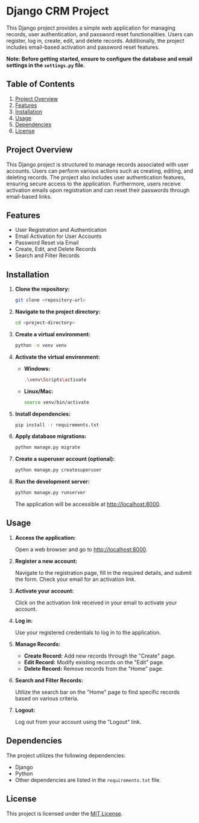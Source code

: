 # Django CRM Project

This Django project provides a simple web application for managing records, user authentication, and password reset functionalities. Users can register, log in, create, edit, and delete records. Additionally, the project includes email-based activation and password reset features.

**Note: Before getting started, ensure to configure the database and email settings in the `settings.py` file.**

## Table of Contents

1. [Project Overview](#project-overview)
2. [Features](#features)
3. [Installation](#installation)
4. [Usage](#usage)
5. [Dependencies](#dependencies)
6. [License](#license)

## Project Overview

This Django project is structured to manage records associated with user accounts. Users can perform various actions such as creating, editing, and deleting records. The project also includes user authentication features, ensuring secure access to the application. Furthermore, users receive activation emails upon registration and can reset their passwords through email-based links.

## Features

- User Registration and Authentication
- Email Activation for User Accounts
- Password Reset via Email
- Create, Edit, and Delete Records
- Search and Filter Records

## Installation

1. **Clone the repository:**

   ```bash
   git clone <repository-url>
   ```

2. **Navigate to the project directory:**

   ```bash
   cd <project-directory>
   ```

3. **Create a virtual environment:**

   ```bash
   python -m venv venv
   ```

4. **Activate the virtual environment:**

   - **Windows:**
     ```bash
     .\venv\Scripts\activate
     ```

   - **Linux/Mac:**
     ```bash
     source venv/bin/activate
     ```

5. **Install dependencies:**

   ```bash
   pip install -r requirements.txt
   ```

6. **Apply database migrations:**

   ```bash
   python manage.py migrate
   ```

7. **Create a superuser account (optional):**

   ```bash
   python manage.py createsuperuser
   ```

8. **Run the development server:**

   ```bash
   python manage.py runserver
   ```

   The application will be accessible at [http://localhost:8000](http://localhost:8000).

## Usage

1. **Access the application:**

   Open a web browser and go to [http://localhost:8000](http://localhost:8000).

2. **Register a new account:**

   Navigate to the registration page, fill in the required details, and submit the form. Check your email for an activation link.

3. **Activate your account:**

   Click on the activation link received in your email to activate your account.

4. **Log in:**

   Use your registered credentials to log in to the application.

5. **Manage Records:**

   - **Create Record:** Add new records through the "Create" page.
   - **Edit Record:** Modify existing records on the "Edit" page.
   - **Delete Record:** Remove records from the "Home" page.

6. **Search and Filter Records:**

   Utilize the search bar on the "Home" page to find specific records based on various criteria.

7. **Logout:**

   Log out from your account using the "Logout" link.

## Dependencies

The project utilizes the following dependencies:

- Django
- Python
- Other dependencies are listed in the `requirements.txt` file.

## License

This project is licensed under the [MIT License](LICENSE).
